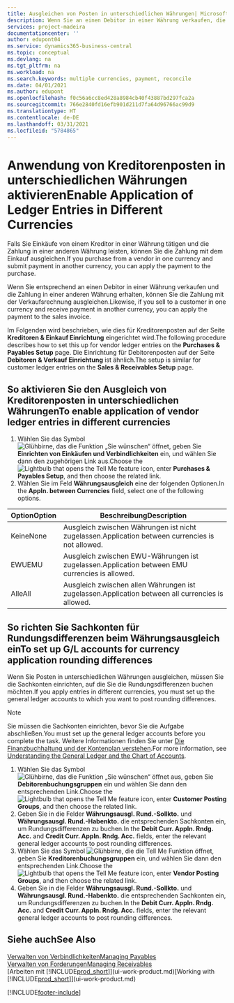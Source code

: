 ```yaml
---
title: Ausgleichen von Posten in unterschiedlichen Währungen| Microsoft Docs
description: Wenn Sie an einen Debitor in einer Währung verkaufen, die Zahlung jedoch in einer anderen Währung erfolgt, kann die Rechnung mit der Zahlung ausgeglichen werden.
services: project-madeira
documentationcenter: ''
author: edupont04
ms.service: dynamics365-business-central
ms.topic: conceptual
ms.devlang: na
ms.tgt_pltfrm: na
ms.workload: na
ms.search.keywords: multiple currencies, payment, reconcile
ms.date: 04/01/2021
ms.author: edupont
ms.openlocfilehash: f0c56a6cc8ed428a8984cb40f43887bd297fca2a
ms.sourcegitcommit: 766e2840fd16efb901d211d7fa64d96766ac99d9
ms.translationtype: HT
ms.contentlocale: de-DE
ms.lasthandoff: 03/31/2021
ms.locfileid: "5784865"
---
```

# <a name="enable-application-of-ledger-entries-in-different-currencies"></a><span data-ttu-id="5d018-103">Anwendung von Kreditorenposten in unterschiedlichen Währungen aktivieren</span><span class="sxs-lookup"><span data-stu-id="5d018-103">Enable Application of Ledger Entries in Different Currencies</span></span>
<span data-ttu-id="5d018-104">Falls Sie Einkäufe von einem Kreditor in einer Währung tätigen und die Zahlung in einer anderen Währung leisten, können Sie die Zahlung mit dem Einkauf ausgleichen.</span><span class="sxs-lookup"><span data-stu-id="5d018-104">If you purchase from a vendor in one currency and submit payment in another currency, you can apply the payment to the purchase.</span></span>

<span data-ttu-id="5d018-105">Wenn Sie entsprechend an einen Debitor in einer Währung verkaufen und die Zahlung in einer anderen Währung erhalten, können Sie die Zahlung mit der Verkaufsrechnung ausgleichen.</span><span class="sxs-lookup"><span data-stu-id="5d018-105">Likewise, if you sell to a customer in one currency and receive payment in another currency, you can apply the payment to the sales invoice.</span></span>

<span data-ttu-id="5d018-106">Im Folgenden wird beschrieben, wie dies für Kreditorenposten auf der Seite **Kreditoren & Einkauf Einrichtung** eingerichtet wird.</span><span class="sxs-lookup"><span data-stu-id="5d018-106">The following procedure describes how to set this up for vendor ledger entries on the **Purchases & Payables Setup** page.</span></span> <span data-ttu-id="5d018-107">Die Einrichtung für Debitorenposten auf der Seite **Debitoren & Verkauf Einrichtung** ist ähnlich.</span><span class="sxs-lookup"><span data-stu-id="5d018-107">The setup is similar for customer ledger entries on the **Sales & Receivables Setup** page.</span></span>

## <a name="to-enable-application-of-vendor-ledger-entries-in-different-currencies"></a><span data-ttu-id="5d018-108">So aktivieren Sie den Ausgleich von Kreditorenposten in unterschiedlichen Währungen</span><span class="sxs-lookup"><span data-stu-id="5d018-108">To enable application of vendor ledger entries in different currencies</span></span>
1. <span data-ttu-id="5d018-109">Wählen Sie das Symbol ![Glühbirne, das die Funktion „Sie wünschen“ öffnet](media/ui-search/search_small.png "Sagen Sie mir, was Sie tun wollen"), geben Sie **Einrichten von Einkäufen und Verbindlichkeiten** ein, und wählen Sie dann den zugehörigen Link aus.</span><span class="sxs-lookup"><span data-stu-id="5d018-109">Choose the ![Lightbulb that opens the Tell Me feature](media/ui-search/search_small.png "Tell me what you want to do") icon, enter **Purchases & Payables Setup**, and then choose the related link.</span></span>
2. <span data-ttu-id="5d018-110">Wählen Sie im Feld **Währungsausgleich** eine der folgenden Optionen.</span><span class="sxs-lookup"><span data-stu-id="5d018-110">In the **Appln. between Currencies** field, select one of the following options.</span></span>

| <span data-ttu-id="5d018-111">Option</span><span class="sxs-lookup"><span data-stu-id="5d018-111">Option</span></span> | <span data-ttu-id="5d018-112">Beschreibung</span><span class="sxs-lookup"><span data-stu-id="5d018-112">Description</span></span> |
| --- | --- |
| <span data-ttu-id="5d018-113">Keine</span><span class="sxs-lookup"><span data-stu-id="5d018-113">None</span></span> |<span data-ttu-id="5d018-114">Ausgleich zwischen Währungen ist nicht zugelassen.</span><span class="sxs-lookup"><span data-stu-id="5d018-114">Application between currencies is not allowed.</span></span> |
| <span data-ttu-id="5d018-115">EWU</span><span class="sxs-lookup"><span data-stu-id="5d018-115">EMU</span></span> |<span data-ttu-id="5d018-116">Ausgleich zwischen EWU-Währungen ist zugelassen.</span><span class="sxs-lookup"><span data-stu-id="5d018-116">Application between EMU currencies is allowed.</span></span> |
| <span data-ttu-id="5d018-117">Alle</span><span class="sxs-lookup"><span data-stu-id="5d018-117">All</span></span> |<span data-ttu-id="5d018-118">Ausgleich zwischen allen Währungen ist zugelassen.</span><span class="sxs-lookup"><span data-stu-id="5d018-118">Application between all currencies is allowed.</span></span> |

## <a name="to-set-up-gl-accounts-for-currency-application-rounding-differences"></a><span data-ttu-id="5d018-119">So richten Sie Sachkonten für Rundungsdifferenzen beim Währungsausgleich ein</span><span class="sxs-lookup"><span data-stu-id="5d018-119">To set up G/L accounts for currency application rounding differences</span></span>  
<span data-ttu-id="5d018-120">Wenn Sie Posten in unterschiedlichen Währungen ausgleichen, müssen Sie die Sachkonten einrichten, auf die Sie die Rundungsdifferenzen buchen möchten.</span><span class="sxs-lookup"><span data-stu-id="5d018-120">If you apply entries in different currencies, you must set up the general ledger accounts to which you want to post rounding differences.</span></span>  

> [!NOTE]  
>  <span data-ttu-id="5d018-121">Sie müssen die Sachkonten einrichten, bevor Sie die Aufgabe abschließen.</span><span class="sxs-lookup"><span data-stu-id="5d018-121">You must set up the general ledger accounts before you complete the task.</span></span> <span data-ttu-id="5d018-122">Weitere Informationen finden Sie unter [Die Finanzbuchhaltung und der Kontenplan verstehen](finance-general-ledger.md).</span><span class="sxs-lookup"><span data-stu-id="5d018-122">For more information, see [Understanding the General Ledger and the Chart of Accounts](finance-general-ledger.md).</span></span>

1. <span data-ttu-id="5d018-123">Wählen Sie das Symbol ![Glühbirne, das die Funktion „Sie wünschen“ öffnet](media/ui-search/search_small.png "Sagen Sie mir, was Sie tun wollen") aus, geben Sie **Debitorenbuchungsgruppen** ein und wählen Sie dann den entsprechenden Link.</span><span class="sxs-lookup"><span data-stu-id="5d018-123">Choose the ![Lightbulb that opens the Tell Me feature](media/ui-search/search_small.png "Tell me what you want to do") icon, enter **Customer Posting Groups**, and then choose the related link.</span></span>  
2. <span data-ttu-id="5d018-124">Geben Sie in die Felder **Währungsausgl. Rund.-Sollkto.** und **Währungsausgl. Rund.-Habenkto.** die entsprechenden Sachkonten ein, um Rundungsdifferenzen zu buchen.</span><span class="sxs-lookup"><span data-stu-id="5d018-124">In the **Debit Curr. Appln. Rndg. Acc.** and **Credit Curr. Appln. Rndg. Acc.** fields, enter the relevant general ledger accounts to post rounding differences.</span></span>  
3. <span data-ttu-id="5d018-125">Wählen Sie das Symbol ![Glühbirne, die die Tell Me Funktion öffnet](media/ui-search/search_small.png "Was möchten Sie tun?"), geben Sie **Kreditorenbuchungsgruppen** ein, und wählen Sie dann den entsprechenden Link.</span><span class="sxs-lookup"><span data-stu-id="5d018-125">Choose the ![Lightbulb that opens the Tell Me feature](media/ui-search/search_small.png "Tell me what you want to do") icon, enter **Vendor Posting Groups**, and then choose the related link.</span></span>  
4. <span data-ttu-id="5d018-126">Geben Sie in die Felder **Währungsausgl. Rund.-Sollkto.** und **Währungsausgl. Rund.-Habenkto.** die entsprechenden Sachkonten ein, um Rundungsdifferenzen zu buchen.</span><span class="sxs-lookup"><span data-stu-id="5d018-126">In the **Debit Curr. Appln. Rndg. Acc.** and **Credit Curr. Appln. Rndg. Acc.** fields, enter the relevant general ledger accounts to post rounding differences.</span></span>  

## <a name="see-also"></a><span data-ttu-id="5d018-127">Siehe auch</span><span class="sxs-lookup"><span data-stu-id="5d018-127">See Also</span></span>
[<span data-ttu-id="5d018-128">Verwalten von Verbindlichkeiten</span><span class="sxs-lookup"><span data-stu-id="5d018-128">Managing Payables</span></span>](payables-manage-payables.md)  
[<span data-ttu-id="5d018-129">Verwalten von Forderungen</span><span class="sxs-lookup"><span data-stu-id="5d018-129">Managing Receivables</span></span>](receivables-manage-receivables.md)  
<span data-ttu-id="5d018-130">[Arbeiten mit [!INCLUDE[prod_short](includes/prod_short.md)]](ui-work-product.md)</span><span class="sxs-lookup"><span data-stu-id="5d018-130">[Working with [!INCLUDE[prod_short](includes/prod_short.md)]](ui-work-product.md)</span></span>


[!INCLUDE[footer-include](includes/footer-banner.md)]